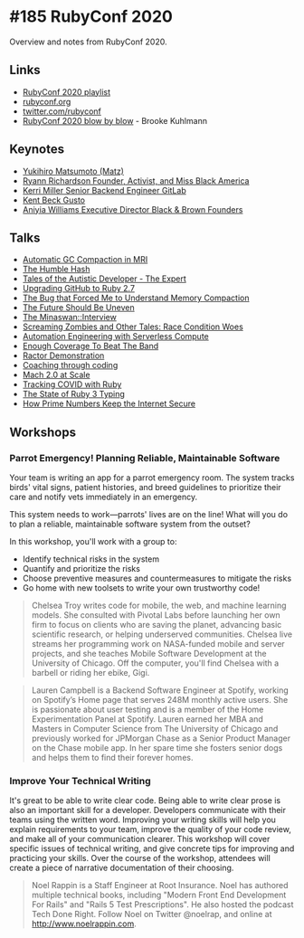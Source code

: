 # #185 RubyConf 2020

Overview and notes from RubyConf 2020.

## Links

* [RubyConf 2020 playlist](https://www.youtube.com/watch?v=FTWKackp1Js&list=PLbHJudTY1K0cyDs1ZwFLzlfQqvkDKt17N)
* [rubyconf.org](https://rubyconf.org/)
* [twitter.com/rubyconf](https://twitter.com/rubyconf)
* [RubyConf 2020 blow by blow](https://www.alchemists.io/articles/ruby_conf_2020/) - Brooke Kuhlmann

## Keynotes

* [Yukihiro Matsumoto (Matz)](https://www.youtube.com/watch?v=JojpqfaPhjI&list=PLbHJudTY1K0cyDs1ZwFLzlfQqvkDKt17N&index=2)
* [Ryann Richardson Founder, Activist, and Miss Black America](https://www.youtube.com/watch?v=db0Sw5iV5jM&list=PLbHJudTY1K0cyDs1ZwFLzlfQqvkDKt17N&index=9)
* [Kerri Miller Senior Backend Engineer GitLab](https://www.youtube.com/watch?v=TLRyAYSOWcc&list=PLbHJudTY1K0cyDs1ZwFLzlfQqvkDKt17N&index=10)
* [Kent Beck Gusto](https://www.youtube.com/watch?v=UIyMs7xV6eo&list=PLbHJudTY1K0cyDs1ZwFLzlfQqvkDKt17N&index=17)
* [Aniyia Williams Executive Director Black & Brown Founders](https://www.youtube.com/watch?v=Pa8L8fqq-Dg&list=PLbHJudTY1K0cyDs1ZwFLzlfQqvkDKt17N&index=23)

## Talks

* [Automatic GC Compaction in MRI](https://www.youtube.com/watch?v=28BBjKfUpTc&list=PLbHJudTY1K0cyDs1ZwFLzlfQqvkDKt17N&index=3)
* [The Humble Hash](https://www.youtube.com/watch?v=jAn3c6O2OZo&list=PLbHJudTY1K0cyDs1ZwFLzlfQqvkDKt17N&index=5)
* [Tales of the Autistic Developer - The Expert](https://www.youtube.com/watch?v=rEeCeJv_H28&list=PLbHJudTY1K0cyDs1ZwFLzlfQqvkDKt17N&index=4)
* [Upgrading GitHub to Ruby 2.7](https://www.youtube.com/watch?v=OrPT7h2hsok&list=PLbHJudTY1K0cyDs1ZwFLzlfQqvkDKt17N&index=18)
* [The Bug that Forced Me to Understand Memory Compaction](https://www.youtube.com/watch?v=GlpZPv1bp4g&list=PLbHJudTY1K0cyDs1ZwFLzlfQqvkDKt17N&index=11)
* [The Future Should Be Uneven](https://www.youtube.com/watch?v=E3alWkOAjV8&list=PLbHJudTY1K0cyDs1ZwFLzlfQqvkDKt17N&index=22)
* [The Minaswan::Interview](https://www.youtube.com/watch?v=c4K-ORZmrGk&list=PLbHJudTY1K0cyDs1ZwFLzlfQqvkDKt17N&index=13)
* [Screaming Zombies and Other Tales: Race Condition Woes](https://www.youtube.com/watch?v=p6Jz5cE4OkA&list=PLbHJudTY1K0cyDs1ZwFLzlfQqvkDKt17N&index=17)
* [Automation Engineering with Serverless Compute](https://www.youtube.com/watch?v=upf8Niku9MI&list=PLbHJudTY1K0cyDs1ZwFLzlfQqvkDKt17N&index=14)
* [Enough Coverage To Beat The Band](https://www.youtube.com/watch?v=EyLO0EEm3BQ&list=PLbHJudTY1K0cyDs1ZwFLzlfQqvkDKt17N&index=6)
* [Ractor Demonstration](https://www.youtube.com/watch?v=0kM7yFM6Dao&list=PLbHJudTY1K0cyDs1ZwFLzlfQqvkDKt17N&index=12)
* [Coaching through coding](https://www.youtube.com/watch?v=E0j-nXdnIp4&list=PLbHJudTY1K0cyDs1ZwFLzlfQqvkDKt17N&index=19)
* [Mach 2.0 at Scale](https://www.youtube.com/watch?v=uFURynXi5bk&list=PLbHJudTY1K0cyDs1ZwFLzlfQqvkDKt17N&index=21)
* [Tracking COVID with Ruby](https://www.youtube.com/watch?v=lRUq3ZJHXKE&list=PLbHJudTY1K0cyDs1ZwFLzlfQqvkDKt17N&index=7)
* [The State of Ruby 3 Typing](https://www.youtube.com/watch?v=xnwGPQghmo4&list=PLbHJudTY1K0cyDs1ZwFLzlfQqvkDKt17N&index=8)
* [How Prime Numbers Keep the Internet Secure](https://www.youtube.com/watch?v=f_Qan-eNT-g&list=PLbHJudTY1K0cyDs1ZwFLzlfQqvkDKt17N&index=20)

## Workshops

### Parrot Emergency! Planning Reliable, Maintainable Software

Your team is writing an app for a parrot emergency room. The system tracks birds' vital signs, patient histories, and breed guidelines to prioritize their care and notify vets immediately in an emergency.

This system needs to work—parrots' lives are on the line! What will you do to plan a reliable, maintainable software system from the outset?

In this workshop, you'll work with a group to:

* Identify technical risks in the system
* Quantify and prioritize the risks
* Choose preventive measures and countermeasures to mitigate the risks
* Go home with new toolsets to write your own trustworthy code!

> Chelsea Troy writes code for mobile, the web, and machine learning models. She consulted with Pivotal Labs before launching her own firm to focus on clients who are saving the planet, advancing basic scientific research, or helping underserved communities. Chelsea live streams her programming work on NASA-funded mobile and server projects, and she teaches Mobile Software Development at the University of Chicago. Off the computer, you'll find Chelsea with a barbell or riding her ebike, Gigi.

> Lauren Campbell is a Backend Software Engineer at Spotify, working on Spotify’s Home page that serves 248M monthly active users. She is passionate about user testing and is a member of the Home Experimentation Panel at Spotify. Lauren earned her MBA and Masters in Computer Science from The University of Chicago and previously worked for JPMorgan Chase as a Senior Product Manager on the Chase mobile app. In her spare time she fosters senior dogs and helps them to find their forever homes.

### Improve Your Technical Writing

It's great to be able to write clear code. Being able to write clear prose is also an important skill for a developer. Developers communicate with their teams using the written word. Improving your writing skills will help you explain requirements to your team, improve the quality of your code review, and make all of your communication clearer. This workshop will cover specific issues of technical writing, and give concrete tips for improving and practicing your skills. Over the course of the workshop, attendees will create a piece of narrative documentation of their choosing.

> Noel Rappin is a Staff Engineer at Root Insurance. Noel has authored multiple technical books, including "Modern Front End Development For Rails" and "Rails 5 Test Prescriptions". He also hosted the podcast Tech Done Right. Follow Noel on Twitter @noelrap, and online at <http://www.noelrappin.com>.
